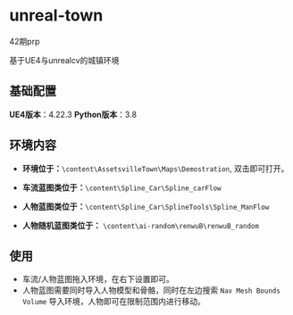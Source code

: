 # unreal-town
42期prp

基于UE4与unrealcv的城镇环境

## 基础配置

**UE4版本**：4.22.3
**Python版本**：3.8

## 环境内容

- **环境位于：**`\content\AssetsvilleTown\Maps\Demostration`, 双击即可打开。

- **车流蓝图类位于：**`\content\Spline_Car\Spline_carFlow`

- **人物蓝图类位于：**`\content\Spline_Car\SplineTools\Spline_ManFlow`

- **人物随机蓝图类位于：** `\content\ai-random\renwuB\renwuB_random`

## 使用

- 车流/人物蓝图拖入环境，在右下设置即可。
- 人物蓝图需要同时导入人物模型和骨骼，同时在左边搜索 `Nav Mesh Bounds Volume` 导入环境，人物即可在限制范围内进行移动。